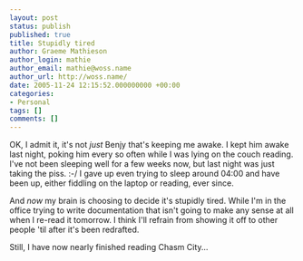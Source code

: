 ```yaml
---
layout: post
status: publish
published: true
title: Stupidly tired
author: Graeme Mathieson
author_login: mathie
author_email: mathie@woss.name
author_url: http://woss.name/
date: 2005-11-24 12:15:52.000000000 +00:00
categories:
- Personal
tags: []
comments: []
---
```

OK, I admit it, it's not <em>just</em> Benjy that's keeping me awake.  I kept him awake last night, poking him every so often while I was lying on the couch reading.  I've not been sleeping well for a few weeks now, but last night was just taking the piss. :-/  I gave up even trying to sleep around 04:00 and have been up, either fiddling on the laptop or reading, ever since.

And <em>now</em> my brain is choosing to decide it's stupidly tired.  While I'm in the office trying to write documentation that isn't going to make any sense at all when I re-read it tomorrow.  I think I'll refrain from showing it off to other people 'til after it's been redrafted.

Still, I have now nearly finished reading Chasm City...
